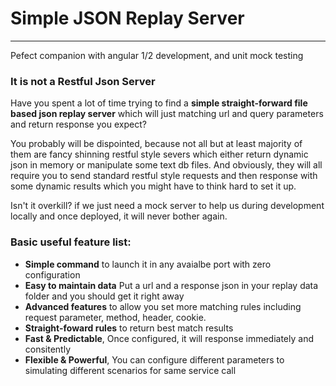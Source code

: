 # Simple JSON Replay Server
---
Pefect companion with angular 1/2 development, and unit mock testing

### It is not a Restful Json Server
Have you spent a lot of time trying to find a **simple straight-forward file based json replay server** which will just matching url and query parameters and return response you expect?

You probably will be dispointed, because not all but at least majority of them are fancy shinning restful style severs which either return dynamic json in memory or manipulate  some text db files. And obviously, they will all require you to send standard restful style requests and then response with some dynamic results which you might have to think hard to set it up.

Isn't it overkill? if we just need a mock server to help us during development locally and once deployed, it will never bother again.

### Basic useful feature list:

 * **Simple command** to launch it in any avaialbe port with zero configuration
 * **Easy to maintain data** Put a url and a response json in your replay data folder and you should get it right away
 * **Advanced features** to allow you set more matching rules including request parameter, method, header, cookie. 
 * **Straight-foward rules** to return best match results
 * **Fast & Predictable**, Once configured, it will response immediately and consitently
 * **Flexible & Powerful**, You can configure different parameters to simulating different scenarios for same service call
  
